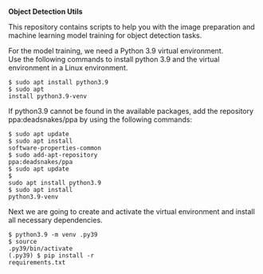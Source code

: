 <b>Object Detection Utils</b>

<p>This repository contains scripts to help you with the image preparation and machine learning model training for object detection tasks.</p>

<p>For the model training, we need a Python 3.9 virtual environment.<br>
Use the following commands to install python 3.9 and the virtual environment in a Linux environment.</p>

<code>$ sudo apt install python3.9</code><br>
<code>$ sudo apt install python3.9-venv</code><br>

<p>If python3.9 cannot be found in the available packages, add the repository ppa:deadsnakes/ppa by using the following commands:</p>

<code>$ sudo apt update</code><br>
<code>$ sudo apt install software-properties-common</code><br>
<code>$ sudo add-apt-repository ppa:deadsnakes/ppa</code><br>
<code>$ sudo apt update</code><br>
<code>$ sudo apt install python3.9</code><br>
<code>$ sudo apt install python3.9-venv</code><br>

<p>Next we are going to create and activate the virtual environment and install all necessary dependencies.</p>

<code>$ python3.9 -m venv .py39</code><br>
<code>$ source .py39/bin/activate</code><br>
<code>(.py39) $ pip install -r requirements.txt</code><br>
